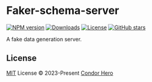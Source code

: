 # Faker-schema-server

[![NPM version](https://img.shields.io/npm/v/faker-schema-server)](https://www.npmjs.com/package/faker-schema-server)
[![Downloads](https://img.shields.io/npm/dw/faker-schema-server)](https://www.npmjs.com/package/faker-schema-server)
[![License](https://img.shields.io/npm/l/faker-schema-server)](https://github.com/condorheroblog/vite-plugin-fake-server/blob/main/LICENSE)
[![GitHub stars](https://img.shields.io/github/stars/condorheroblog/vite-plugin-fake-server)](https://github.com/condorheroblog/vite-plugin-fake-server/blob/main/packages/faker-schema-server)

A fake data generation server.

## License

[MIT](https://github.com/condorheroblog/vite-plugin-fake-server/blob/main/LICENSE) License © 2023-Present [Condor Hero](https://github.com/condorheroblog)
